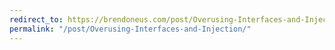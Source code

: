 ```yaml
---
redirect_to: https://brendoneus.com/post/Overusing-Interfaces-and-Injection/
permalink: "/post/Overusing-Interfaces-and-Injection/"
---
```

